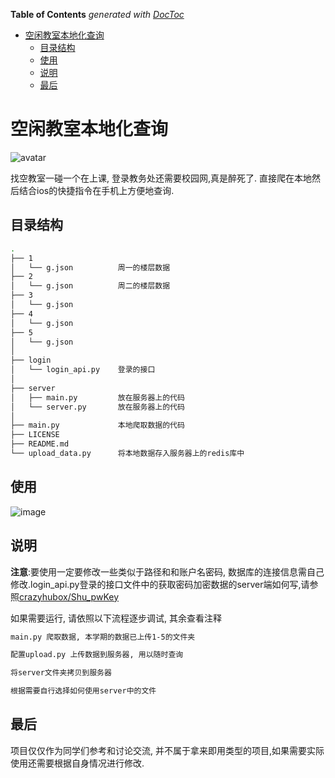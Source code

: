 <!-- START doctoc generated TOC please keep comment here to allow auto update -->
<!-- DON'T EDIT THIS SECTION, INSTEAD RE-RUN doctoc TO UPDATE -->
**Table of Contents**  *generated with [DocToc](https://github.com/thlorenz/doctoc)*

- [空闲教室本地化查询](#%E7%A9%BA%E9%97%B2%E6%95%99%E5%AE%A4%E6%9C%AC%E5%9C%B0%E5%8C%96%E6%9F%A5%E8%AF%A2)
  - [目录结构](#%E7%9B%AE%E5%BD%95%E7%BB%93%E6%9E%84)
  - [使用](#%E4%BD%BF%E7%94%A8)
  - [说明](#%E8%AF%B4%E6%98%8E)
  - [最后](#%E6%9C%80%E5%90%8E)

<!-- END doctoc generated TOC please keep comment here to allow auto update -->

# 空闲教室本地化查询

![avatar](https://img.shields.io/badge/license-MIT-blue)

找空教室一碰一个在上课, 登录教务处还需要校园网,真是醉死了. 直接爬在本地然后结合ios的快捷指令在手机上方便地查询.

## 目录结构

```bash
.
├── 1
│   └── g.json          周一的楼层数据
├── 2
│   └── g.json          周二的楼层数据
├── 3
│   └── g.json
├── 4
│   └── g.json
├── 5
│   └── g.json
│
├── login
│   └── login_api.py    登录的接口
│
├── server
│   ├── main.py         放在服务器上的代码
│   └── server.py       放在服务器上的代码
│
├── main.py             本地爬取数据的代码
├── LICENSE
├── README.md
└── upload_data.py      将本地数据存入服务器上的redis库中
```

## 使用

![image](https://github.com/crazyhubox/RoomUse/blob/main/static/ru.gif)

## 说明

**注意**:要使用一定要修改一些类似于路径和和账户名密码, 数据库的连接信息需自己修改.login_api.py登录的接口文件中的获取密码加密数据的server端如何写,请参照[crazyhubox/Shu_pwKey](https://github.com/crazyhubox/Shu_pwKey)

如果需要运行, 请依照以下流程逐步调试, 其余查看注释

```bash
main.py 爬取数据, 本学期的数据已上传1-5的文件夹

配置upload.py 上传数据到服务器, 用以随时查询

将server文件夹拷贝到服务器

根据需要自行选择如何使用server中的文件
```

## 最后

项目仅仅作为同学们参考和讨论交流, 并不属于拿来即用类型的项目,如果需要实际使用还需要根据自身情况进行修改.
